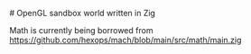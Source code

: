 # OpenGL sandbox world written in Zig

Math is currently being borrowed from https://github.com/hexops/mach/blob/main/src/math/main.zig